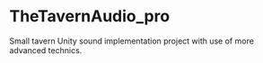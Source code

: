 # TheTavernAudio_pro
Small tavern Unity sound implementation project with use of more advanced technics.
